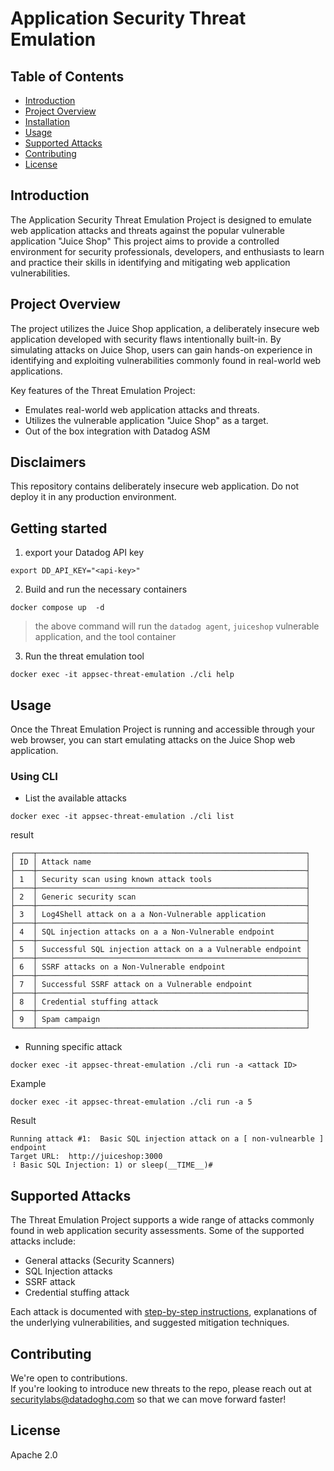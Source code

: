 # Application Security Threat Emulation


## Table of Contents

- [Introduction](#introduction)
- [Project Overview](#project-overview)
- [Installation](#installation)
- [Usage](#usage)
- [Supported Attacks](#supported-attacks)
- [Contributing](#contributing)
- [License](#license)

## Introduction

The Application Security Threat Emulation Project is designed to emulate web application attacks and threats against the popular vulnerable application "Juice Shop" This project aims to provide a controlled environment for security professionals, developers, and enthusiasts to learn and practice their skills in identifying and mitigating web application vulnerabilities.

## Project Overview

The project utilizes the Juice Shop application, a deliberately insecure web application developed with security flaws intentionally built-in. By simulating attacks on Juice Shop, users can gain hands-on experience in identifying and exploiting vulnerabilities commonly found in real-world web applications.

Key features of the Threat Emulation Project:

- Emulates real-world web application attacks and threats.
- Utilizes the vulnerable application "Juice Shop" as a target.
- Out of the box integration with Datadog ASM 


## Disclaimers
This repository contains deliberately insecure web application. Do not deploy it in any production environment.

## Getting started

1. export your Datadog API key 
```
export DD_API_KEY="<api-key>"
```

2. Build and run the necessary containers
```
docker compose up  -d
```
> the above command will run the `datadog agent`, `juiceshop` vulnerable application, and the tool container

3. Run the threat emulation tool
```
docker exec -it appsec-threat-emulation ./cli help
```

## Usage

Once the Threat Emulation Project is running and accessible through your web browser, you can start emulating attacks on the Juice Shop web application.


### Using CLI


* List the available attacks

```
docker exec -it appsec-threat-emulation ./cli list
```

result
```
┌────┬────────────────────────────────────────────────────────────┐
│ ID │ Attack name                                                │
├────┼────────────────────────────────────────────────────────────┤
│ 1  │ Security scan using known attack tools                     │
├────┼────────────────────────────────────────────────────────────┤
│ 2  │ Generic security scan                                      │
├────┼────────────────────────────────────────────────────────────┤
│ 3  │ Log4Shell attack on a a Non-Vulnerable application         │
├────┼────────────────────────────────────────────────────────────┤
│ 4  │ SQL injection attacks on a a Non-Vulnerable endpoint       │
├────┼────────────────────────────────────────────────────────────┤
│ 5  │ Successful SQL injection attack on a a Vulnerable endpoint │
├────┼────────────────────────────────────────────────────────────┤
│ 6  │ SSRF attacks on a Non-Vulnerable endpoint                  │
├────┼────────────────────────────────────────────────────────────┤
│ 7  │ Successful SSRF attack on a Vulnerable endpoint            │
├────┼────────────────────────────────────────────────────────────┤
│ 8  │ Credential stuffing attack                                 │
├────┼────────────────────────────────────────────────────────────┤
│ 9  │ Spam campaign                                              │
└────┴────────────────────────────────────────────────────────────┘
```

* Running specific attack

```
docker exec -it appsec-threat-emulation ./cli run -a <attack ID>
```

Example

```
docker exec -it appsec-threat-emulation ./cli run -a 5
```

Result
```
Running attack #1:  Basic SQL injection attack on a [ non-vulnearble ] endpoint
Target URL:  http://juiceshop:3000
⠸ Basic SQL Injection: 1) or sleep(__TIME__)#
```

## Supported Attacks

The Threat Emulation Project supports a wide range of attacks commonly found in web application security assessments. Some of the supported attacks include:

- General attacks (Security Scanners)
- SQL Injection attacks 
- SSRF attack
- Credential stuffing attack

Each attack is documented with [step-by-step instructions](./docs/), explanations of the underlying vulnerabilities, and suggested mitigation techniques.

## Contributing

We're open to contributions.  
If you're looking to introduce new threats to the repo, please reach out at securitylabs@datadoghq.com so that we can move forward faster!

## License

Apache 2.0